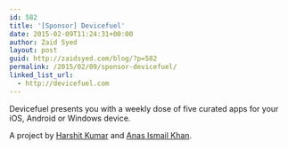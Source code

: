 ```yaml
---
id: 582
title: '[Sponsor] Devicefuel'
date: 2015-02-09T11:24:31+00:00
author: Zaid Syed
layout: post
guid: http://zaidsyed.com/blog/?p=582
permalink: /2015/02/09/sponsor-devicefuel/
linked_list_url:
  - http://devicefuel.com
---
```

Devicefuel presents you with a weekly dose of five curated apps for your iOS, Android or Windows device.
  
A project by [Harshit Kumar](http://harshit.in "Harshit Kumar") and [Anas Ismail Khan](http://anasismail.com "Anas Ismail Khan").
